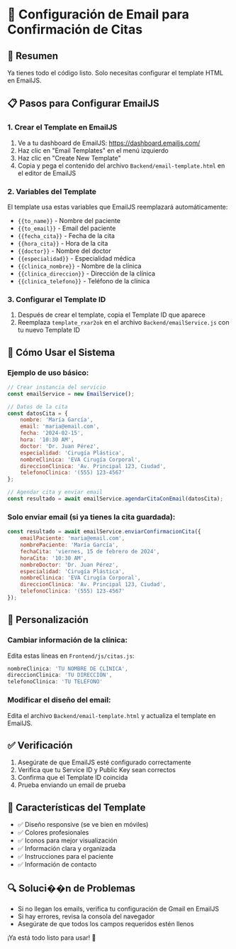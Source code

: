 # 📧 Configuración de Email para Confirmación de Citas

## 🎯 Resumen
Ya tienes todo el código listo. Solo necesitas configurar el template HTML en EmailJS.

## 📋 Pasos para Configurar EmailJS

### 1. Crear el Template en EmailJS
1. Ve a tu dashboard de EmailJS: https://dashboard.emailjs.com/
2. Haz clic en "Email Templates" en el menú izquierdo
3. Haz clic en "Create New Template"
4. Copia y pega el contenido del archivo `Backend/email-template.html` en el editor de EmailJS

### 2. Variables del Template
El template usa estas variables que EmailJS reemplazará automáticamente:
- `{{to_name}}` - Nombre del paciente
- `{{to_email}}` - Email del paciente
- `{{fecha_cita}}` - Fecha de la cita
- `{{hora_cita}}` - Hora de la cita
- `{{doctor}}` - Nombre del doctor
- `{{especialidad}}` - Especialidad médica
- `{{clinica_nombre}}` - Nombre de la clínica
- `{{clinica_direccion}}` - Dirección de la clínica
- `{{clinica_telefono}}` - Teléfono de la clínica

### 3. Configurar el Template ID
1. Después de crear el template, copia el Template ID que aparece
2. Reemplaza `template_rxar2ok` en el archivo `Backend/emailService.js` con tu nuevo Template ID

## 🚀 Cómo Usar el Sistema

### Ejemplo de uso básico:
```javascript
// Crear instancia del servicio
const emailService = new EmailService();

// Datos de la cita
const datosCita = {
    nombre: 'María García',
    email: 'maria@email.com',
    fecha: '2024-02-15',
    hora: '10:30 AM',
    doctor: 'Dr. Juan Pérez',
    especialidad: 'Cirugía Plástica',
    nombreClinica: 'EVA Cirugía Corporal',
    direccionClinica: 'Av. Principal 123, Ciudad',
    telefonoClinica: '(555) 123-4567'
};

// Agendar cita y enviar email
const resultado = await emailService.agendarCitaConEmail(datosCita);
```

### Solo enviar email (si ya tienes la cita guardada):
```javascript
const resultado = await emailService.enviarConfirmacionCita({
    emailPaciente: 'maria@email.com',
    nombrePaciente: 'María García',
    fechaCita: 'viernes, 15 de febrero de 2024',
    horaCita: '10:30 AM',
    nombreDoctor: 'Dr. Juan Pérez',
    especialidad: 'Cirugía Plástica',
    nombreClinica: 'EVA Cirugía Corporal',
    direccionClinica: 'Av. Principal 123, Ciudad',
    telefonoClinica: '(555) 123-4567'
});
```

## 🔧 Personalización

### Cambiar información de la clínica:
Edita estas líneas en `Frontend/js/citas.js`:
```javascript
nombreClinica: 'TU NOMBRE DE CLÍNICA',
direccionClinica: 'TU DIRECCIÓN',
telefonoClinica: 'TU TELÉFONO'
```

### Modificar el diseño del email:
Edita el archivo `Backend/email-template.html` y actualiza el template en EmailJS.

## ✅ Verificación
1. Asegúrate de que EmailJS esté configurado correctamente
2. Verifica que tu Service ID y Public Key sean correctos
3. Confirma que el Template ID coincida
4. Prueba enviando un email de prueba

## 🎨 Características del Template
- ✅ Diseño responsive (se ve bien en móviles)
- ✅ Colores profesionales
- ✅ Iconos para mejor visualización
- ✅ Información clara y organizada
- ✅ Instrucciones para el paciente
- ✅ Información de contacto

## 🔍 Soluci��n de Problemas
- Si no llegan los emails, verifica tu configuración de Gmail en EmailJS
- Si hay errores, revisa la consola del navegador
- Asegúrate de que todos los campos requeridos estén llenos

¡Ya está todo listo para usar! 🎉